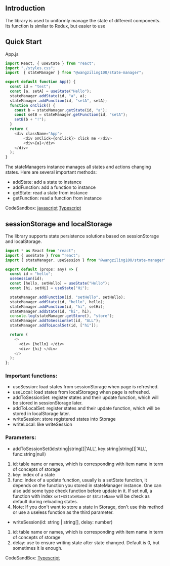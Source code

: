 ## Introduction
The library is used to uniformly manage the state of different components. Its function is similar to Redux, but easier to use

## Quick Start
App.js
```js
import React, { useState } from "react";
import "./styles.css";
import  { stateManager } from "@wangziling100/state-manager";

export default function App() {
  const id = "test";
  const [a, setA] = useState("Hello");
  stateManager.addState(id, "a", a);
  stateManager.addFunction(id, "setA", setA);
  function onClick() {
    const b = stateManager.getState(id, "a");
    const setB = stateManager.getFunction(id, "setA");
    setB(b + "!");
  }
  return (
    <div className="App">
        <div onClick={onClick}> click me </div>
        <div>{a}</div>
    </div>
  );
}
```

The stateManagers instance manages all states and actions changing states. Here are several important methods:  
- addState: add a state to instance
- addFunction: add a function to instance
- getState: read a state from instance
- getFunction: read a function from instance

CodeSandbox: [javascript](https://codesandbox.io/s/state-manager-javascript-mqy44?file=/src/App.js:221-233) [Typescript](https://codesandbox.io/s/store-manager-typescript-demo-kzolf)

## sessionStorage and localStorage
The library supports state persistence solutions based on sessionStorage and localStorage.

```js
import * as React from "react";
import { useState } from "react";
import { stateManager, useSession } from "@wangziling100/state-manager";

export default (props: any) => {
  const id = "hello";
  useSession(id);
  const [hello, setHello] = useState("Hello");
  const [hi, setHi] = useState("Hi");

  stateManager.addFunction(id, "setHello", setHello);
  stateManager.addState(id, "hello", hello);
  stateManager.addFunction(id, "hi", setHi);
  stateManager.addState(id, "hi", hi);
  console.log(stateManager.getStore(), "store");
  stateManager.addToSessionSet(id, "ALL");
  stateManager.addToLocalSet(id, ["hi"]);

  return (
    <>
      <div> {hello} </div>
      <div> {hi} </div>
    </>
  );
};
```
### Important functions:
- useSession: load states from sessionStorage when page is refreshed.
- useLocal: load states from localStorageg when page is refreshed.
- addToSessionSet: register states and their update function, which will be stored in sessionStorage later.
- addToLocalSet: register states and their update function, which will be stored in localStorage later.
- writeSession: store registered states into Storage
- writeLocal: like writeSession

### Parameters:
- addToSessionSet(id:string|string[]|'ALL', key:string|string[]|'ALL', func:string|null)
1. id: table name or names, which is corresponding with item name in term of concepts of storage
2. key: index of a state
3. func: index of a update function, usually is a setState function, it depends on the function you stored in stateManager instance. One can also add some type check function before update in it. If set null, a function with index `set+$StateName` or `$StateName` will be check as default during reloading states. 
4. Note: If you don't want to store a state in Storage, don't use this method or use a useless function as the third parameter.
- writeSession(id: string | string[], delay: number)
1. id: table name or names, which is corresponding with item name in term of concepts of storage
2. delay: use to ensure writing state after state changed. Default is 0, but sometimes it is enough.

CodeSandBox: [Typescript](https://codesandbox.io/s/state-manager-effect-typescript-milxf?file=/src/hello.tsx)


